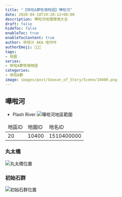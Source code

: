 ```yaml
---
title: "【哆啦A夢牧場物語】嘩啦河"
date: 2020-04-18T19:28:12+08:00
description: 嘩啦河地理環境大全
draft: false
hideToc: false
enableToc: true
enableTocContent: true
author: 伊琉沙 AKA 哇咔咔
authorEmoji: 👩🏿‍🚀
tags: 
- 地圖
series:
- 哆啦A夢牧場物語
categories:
- 哆啦A夢
image: images/post/Season_of_Story/Scene/10400.png
---
```

## 嘩啦河
+ Plash River
![嘩啦河地區範圍](/images/post/Season_of_Story/Map/10400.png)
<table>
    <thead>
        <tr>
            <td>地區ID</td>
            <td>地圖ID</td>
            <td>地名ID</td>
        </tr>
    </thead>
    <tr>
            <td>20</td>
            <td>10400</td>
            <td>1510400000</td>
    </tr>
</table>

### 丸太橋
![丸太橋位置](/images/post/Season_of_Story/Map/10420.png)

### 初始石群
![初始石群位置](/images/post/Season_of_Story/Map/10430.png)

